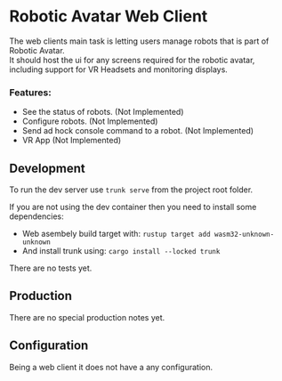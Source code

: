 # Robotic Avatar Web Client

The web clients main task is letting users manage robots that is part of Robotic Avatar.  
It should host the ui for any screens required for the robotic avatar, including support for VR Headsets and monitoring displays.

### Features:
* See the status of robots. (Not Implemented)
* Configure robots. (Not Implemented)
* Send ad hock console command to a robot. (Not Implemented)
* VR App (Not Implemented)

## Development

To run the dev server use `trunk serve` from the project root folder.

If you are not using the dev container then you need to install some dependencies:

* Web asembely build target with: `rustup target add wasm32-unknown-unknown`
* And install trunk using: `cargo install --locked trunk`

There are no tests yet.

## Production

There are no special production notes yet.

## Configuration
Being a web client it does not have a any configuration.

